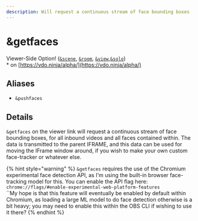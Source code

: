 ```yaml
---
description: Will request a continuous stream of face bounding boxes
---
```


# \&getfaces

Viewer-Side Option! ([`&scene`](../view-parameters/scene.md), [`&room`](../../general-settings/room.md), [`&view`](../view-parameters/view.md),[`&solo`](and-solo.md))\
\* on [https://vdo.ninja/alpha/](https://vdo.ninja/alpha/)

## Aliases

* `&pushfaces`

## Details

`&getfaces` on the viewer link will request a continuous stream of face bounding boxes, for all inbound videos and all faces contained within. The data is transmitted to the parent IFRAME, and this data can be used for moving the IFrame window around, if you wish to make your own custom face-tracker or whatever else.

{% hint style="warning" %}
`&getfaces` requires the use of the Chromium experimental face detection API, as I'm using the built-in browser face-tracking model for this. You can enable the API flag here: `chrome://flags/#enable-experimental-web-platform-features`\
``My hope is that this feature will eventually be enabled by default within Chromium, as loading a large ML model to do face detection otherwise is a bit heavy; you may need to enable this within the OBS CLI if wishing to use it there?
{% endhint %}

